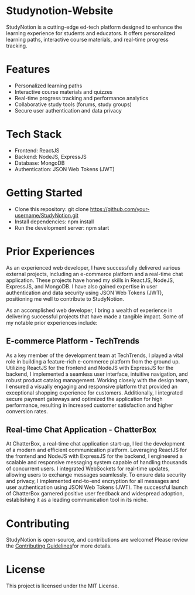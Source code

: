 # Studynotion-Website
StudyNotion is a cutting-edge ed-tech platform designed to enhance the learning experience for students and educators. It offers personalized learning paths, interactive course materials, and real-time progress tracking.

# Features
- Personalized learning paths
- Interactive course materials and quizzes
- Real-time progress tracking and performance analytics
- Collaborative study tools (forums, study groups)
- Secure user authentication and data privacy

# Tech Stack
- Frontend: ReactJS
- Backend: NodeJS, ExpressJS
- Database: MongoDB
- Authentication: JSON Web Tokens (JWT)

# Getting Started
- Clone this repository: git clone https://github.com/your-username/StudyNotion.git
- Install dependencies: npm install
- Run the development server: npm start

# Prior Experiences
As an experienced web developer, I have successfully delivered various external projects, including an e-commerce platform and a real-time chat application. These projects have honed my skills in ReactJS, NodeJS, ExpressJS, and MongoDB. I have also gained expertise in user authentication and data security using JSON Web Tokens (JWT), positioning me well to contribute to StudyNotion.

As an accomplished web developer, I bring a wealth of experience in delivering successful projects that have made a tangible impact. Some of my notable prior experiences include:

## E-commerce Platform - TechTrends
As a key member of the development team at TechTrends, I played a vital role in building a feature-rich e-commerce platform from the ground up. Utilizing ReactJS for the frontend and NodeJS with ExpressJS for the backend, I implemented a seamless user interface, intuitive navigation, and robust product catalog management. Working closely with the design team, I ensured a visually engaging and responsive platform that provided an exceptional shopping experience for customers. Additionally, I integrated secure payment gateways and optimized the application for high performance, resulting in increased customer satisfaction and higher conversion rates.

## Real-time Chat Application - ChatterBox
At ChatterBox, a real-time chat application start-up, I led the development of a modern and efficient communication platform. Leveraging ReactJS for the frontend and NodeJS with ExpressJS for the backend, I engineered a scalable and responsive messaging system capable of handling thousands of concurrent users. I integrated WebSockets for real-time updates, allowing users to exchange messages seamlessly. To ensure data security and privacy, I implemented end-to-end encryption for all messages and user authentication using JSON Web Tokens (JWT). The successful launch of ChatterBox garnered positive user feedback and widespread adoption, establishing it as a leading communication tool in its niche.

# Contributing
StudyNotion is open-source, and contributions are welcome! Please review the [Contributing Guidelines](https://github.com/github/docs/blob/main/CONTRIBUTING.md)for more details.

# License
This project is licensed under the MIT License.
